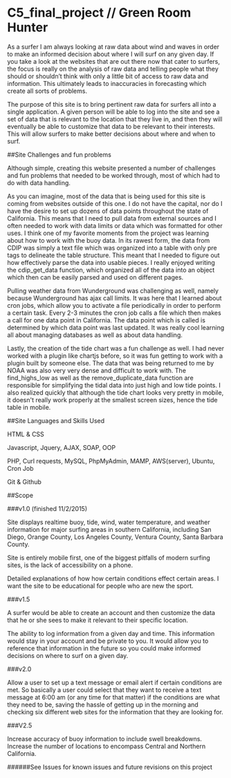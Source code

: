 # C5_final_project // Green Room Hunter
As a surfer I am always looking at raw data about wind and waves in order to make an informed decision about where I will surf on any given day. If you take a look at the websites that are out there now that cater to surfers, the focus is really on the analysis of raw data and telling people what they should or shouldn’t think with only a little bit of access to raw data and information. This ultimately leads to inaccuracies in forecasting which create all sorts of problems.

The purpose of this site is to bring pertinent raw data for surfers all into a single application. A given person will be able to log into the site and see a set of data that is relevant to the location that they live in, and then they will eventually be able to customize that data to be relevant to their interests. This will allow surfers to make better decisions about where and when to surf.

##Site Challenges and fun problems

Although simple, creating this website presented a number of challenges and fun problems that needed to be worked through, most of which had to do with data handling.

As you can imagine, most of the data that is being used for this site is coming from websites outside of this one. I do not have the capital, nor do I have the desire to set up dozens
of data points throughout the state of California. This means that I need to pull data from external sources and I often needed to work with data limits or data which was formatted for other
uses. I think one of my favorite moments from the project was learning about how to work with the buoy data. In its rawest form, the data from CDIP was simply a text file which was organized
into a table with only pre tags to delineate the table structure. This meant that I needed to figure out how effectively parse the data into usable pieces. I really enjoyed writing the
cdip_get_data function, which organized all of the data into an object which then can be easily parsed and used on different pages.

Pulling weather data from Wunderground was challenging as well, namely because Wunderground has ajax call limits. It was here that I learned about cron jobs, which allow you to activate a
file periodically in order to perform a certain task. Every 2-3 minutes the cron job calls a file which then makes a call for one data point in California. The data point which is called
is determined by which data point was last updated. It was really cool learning all about managing databases as well as about data handling.

Lastly, the creation of the tide chart was a fun challenge as well. I had never worked with a plugin like chartjs before, so it was fun getting to work with a plugin built by someone else.
The data that was being returned to me by NOAA was also very very dense and difficult to work with. The find_highs_low as well as the remove_duplicate_data function are responsible for
simplifying the tidal data into just high and low tide points. I also realized quickly that although the tide chart looks very pretty in mobile, it doesn't really work properly at the
smallest screen sizes, hence the tide table in mobile.


##Site Languages and Skills Used

HTML & CSS

Javascript, Jquery, AJAX, SOAP, OOP

PHP, Curl requests, MySQL, PhpMyAdmin, MAMP, AWS(server), Ubuntu, Cron Job

Git & Github


##Scope

###v1.0 (finished 11/2/2015)

Site displays realtime buoy, tide, wind, water temperature,  and weather information for major surfing areas in southern California, including San Diego, Orange County, Los Angeles County, Ventura County, Santa Barbara County.

Site is entirely mobile first, one of the biggest pitfalls of modern surfing sites, is the lack of accessibility on a phone.

Detailed explanations of how how certain conditions effect certain areas. I want the site to be educational for people who are new the sport.

###v1.5

A surfer would be able to create an account and then customize the data that he or she sees to make it relevant to their specific location.

The ability to log information from a given day and time. This information would stay in your account and be private to you. It would allow you to reference that information in the future so you could make informed decisions on where to surf on a given day.

###v2.0

Allow a user to set up a text message or email alert if certain conditions are met. So basically a user could select that they want to receive a text message at 6:00 am (or any time for that matter) if the conditions are what they need to be, saving the hassle of getting up in the morning and checking six different web sites for the information that they are looking for.

###V2.5

Increase accuracy of buoy information to include swell breakdowns. Increase the number of locations to encompass Central and Northern California.

######See Issues for known issues and future revisions on this project
